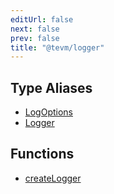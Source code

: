 ```yaml
---
editUrl: false
next: false
prev: false
title: "@tevm/logger"
---
```


## Type Aliases

- [LogOptions](/reference/tevm/logger/type-aliases/logoptions/)
- [Logger](/reference/tevm/logger/type-aliases/logger/)

## Functions

- [createLogger](/reference/tevm/logger/functions/createlogger/)
